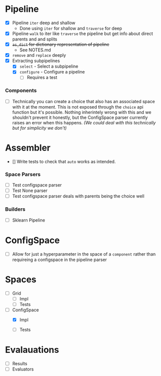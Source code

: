 # Pipeline
- [x] Pipeline `iter` deep and shallow
  * Done using `iter` for shallow and `traverse` for deep
- [x] Pipeline `walk` to iter like `traverse` the pipeline but get info about direct
parents and and splits 
- [x] ~~`as_dict` for dictionary representation of pipeline~~
  * See NOTES.md
- [x] `remove` and `replace` deeply
- [x] Extracting subpipelines
  - [x] `select` - Select a subpipeline
  - [x] `configure` - Configure a pipeline
    - [ ] Requires a test

### Components
- [ ] Technically you can create a choice that also has an associated space with it at the moment.
  This is not exposed through the `choice` api function but it's possible. Nothing inherintely wrong
  with this and we shouldn't prevent it honestly, but the ConfigSpace parser currently raises an
  error when this happens. _(We could deal with this technically but for simplicity we don't)_

# Assembler
- [] Write tests to check that `auto` works as intended.

### Space Parsers
- [ ] Test configspace parser
- [ ] Test None parser
- [ ] Test configspace parser deals with parents being the choice well

### Builders
- [ ] Sklearn Pipeline

# ConfigSpace
- [ ] Allow for just a hyperparameter in the space of a `component` rather than requireing
  a configspace in the pipeline parser

# Spaces
- [ ] Grid
  - [ ] Impl
  - [ ] Tests
- [ ] ConfigSpace
  - [x] Impl
  - [ ] Tests


# Evalauations
- [ ] Results
- [ ] Evaluators
